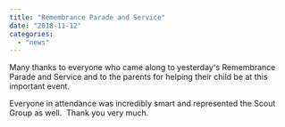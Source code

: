 ```yaml
---
title: "Remembrance Parade and Service"
date: "2018-11-12"
categories: 
  - "news"
---
```


Many thanks to everyone who came along to yesterday's Remembrance Parade and Service and to the parents for helping their child be at this important event.

Everyone in attendance was incredibly smart and represented the Scout Group as well.  Thank you very much.
